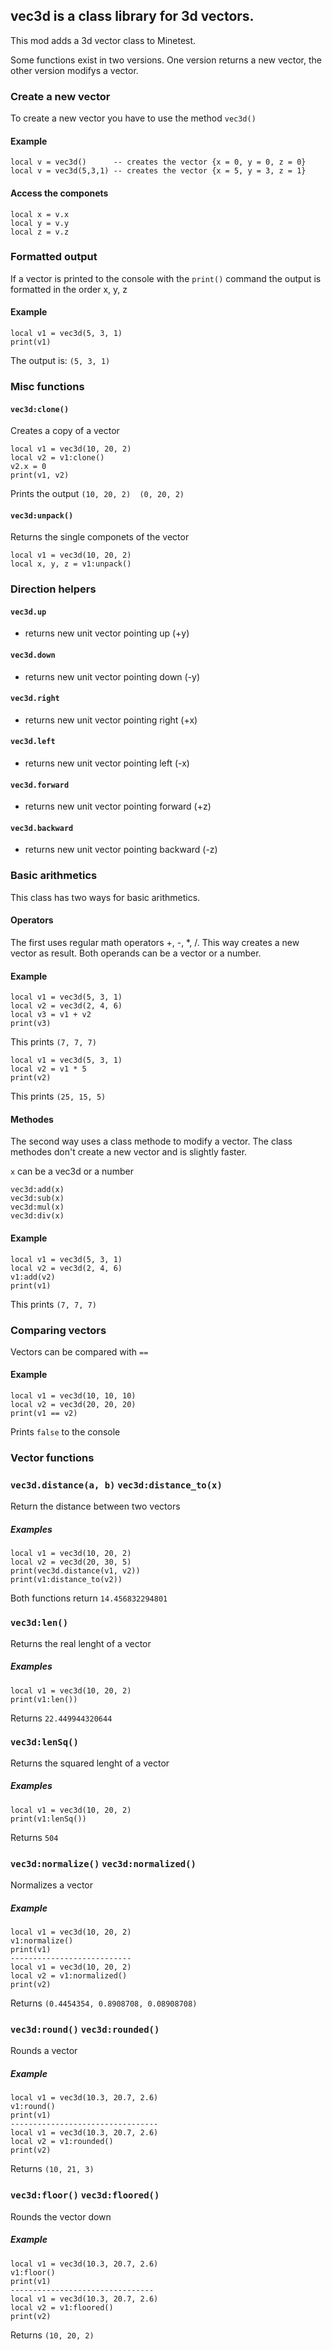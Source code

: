 ## vec3d is a class library for 3d vectors.
This mod adds a 3d vector class to Minetest.

Some functions exist in two versions. One version returns a new vector, the other version modifys a vector.

### Create a new vector
To create a new vector you have to use the method `vec3d()`

#### Example

	local v = vec3d()      -- creates the vector {x = 0, y = 0, z = 0}
	local v = vec3d(5,3,1) -- creates the vector {x = 5, y = 3, z = 1}

#### Access the componets

	local x = v.x
	local y = v.y
	local z = v.z

### Formatted output
If a vector is printed to the console with the `print()` command the output is formatted in the order x, y, z

#### Example

	local v1 = vec3d(5, 3, 1)
	print(v1)

The output is: `(5, 3, 1)`

### Misc functions

#### `vec3d:clone()`
Creates a copy of a vector

	local v1 = vec3d(10, 20, 2)
	local v2 = v1:clone()
	v2.x = 0
	print(v1, v2)

Prints the output `(10, 20, 2)	(0, 20, 2)`

#### `vec3d:unpack()`
Returns the single componets of the vector

	local v1 = vec3d(10, 20, 2)
	local x, y, z = v1:unpack()


### Direction helpers

#### `vec3d.up`
*   returns new unit vector pointing up (+y)

#### `vec3d.down`
*   returns new unit vector pointing down (-y)

#### `vec3d.right`
*   returns new unit vector pointing right (+x)

#### `vec3d.left`
*   returns new unit vector pointing left (-x)

#### `vec3d.forward`
*   returns new unit vector pointing forward (+z)

#### `vec3d.backward`
*   returns new unit vector pointing backward (-z)

### Basic arithmetics
This class has two ways for basic arithmetics.

#### Operators
The first uses regular math operators +, -, \*, /. This way creates a new vector as result. Both operands can be a vector or a number.

#### Example

	local v1 = vec3d(5, 3, 1)
	local v2 = vec3d(2, 4, 6)
	local v3 = v1 + v2
	print(v3)

This prints `(7, 7, 7)`

	local v1 = vec3d(5, 3, 1)
	local v2 = v1 * 5
	print(v2)

This prints `(25, 15, 5)`

#### Methodes
The second way uses a class methode to modify a vector. The class methodes don't create a new vector and is slightly faster.

`x` can be a vec3d or a number

	vec3d:add(x)
	vec3d:sub(x)
	vec3d:mul(x)
	vec3d:div(x)

#### Example

	local v1 = vec3d(5, 3, 1)
	local v2 = vec3d(2, 4, 6)
	v1:add(v2)
	print(v1)

This prints `(7, 7, 7)`

### Comparing vectors
Vectors can be compared with `==`

#### Example

	local v1 = vec3d(10, 10, 10)
	local v2 = vec3d(20, 20, 20)
	print(v1 == v2)

Prints `false` to the console

### Vector functions

### `vec3d.distance(a, b)` `vec3d:distance_to(x)`
Return the distance between two vectors

##### Examples
	local v1 = vec3d(10, 20, 2)
	local v2 = vec3d(20, 30, 5)
	print(vec3d.distance(v1, v2))
	print(v1:distance_to(v2))

Both functions return `14.456832294801`

### `vec3d:len()`
Returns the real lenght of a vector

##### Examples
	local v1 = vec3d(10, 20, 2)
	print(v1:len())

Returns `22.449944320644`

### `vec3d:lenSq()`
Returns the squared lenght of a vector

##### Examples
	local v1 = vec3d(10, 20, 2)
	print(v1:lenSq())

Returns `504`

### `vec3d:normalize()` `vec3d:normalized()`
Normalizes a vector

##### Example
	local v1 = vec3d(10, 20, 2)
	v1:normalize()
	print(v1)
	---------------------------
	local v1 = vec3d(10, 20, 2)
	local v2 = v1:normalized()
	print(v2)

Returns `(0.4454354, 0.8908708, 0.08908708)`

### `vec3d:round()` `vec3d:rounded()`
Rounds a vector

##### Example
	local v1 = vec3d(10.3, 20.7, 2.6)
	v1:round()
	print(v1)
	---------------------------------
	local v1 = vec3d(10.3, 20.7, 2.6)
	local v2 = v1:rounded()
	print(v2)

Returns `(10, 21, 3)`

### `vec3d:floor()` `vec3d:floored()`
Rounds the vector down

##### Example
	local v1 = vec3d(10.3, 20.7, 2.6)
	v1:floor()
	print(v1)
	--------------------------------
	local v1 = vec3d(10.3, 20.7, 2.6)
	local v2 = v1:floored()
	print(v2)

Returns `(10, 20, 2)`
